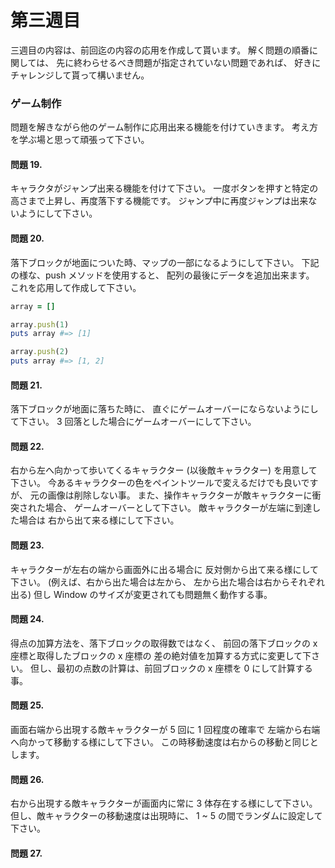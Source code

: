 第三週目
========

三週目の内容は、前回迄の内容の応用を作成して貰います。
解く問題の順番に関しては、
先に終わらせるべき問題が指定されていない問題であれば、
好きにチャレンジして貰って構いません。

### ゲーム制作

問題を解きながら他のゲーム制作に応用出来る機能を付けていきます。
考え方を学ぶ場と思って頑張って下さい。

#### 問題 19.

キャラクタがジャンプ出来る機能を付けて下さい。
一度ボタンを押すと特定の高さまで上昇し、再度落下する機能です。
ジャンプ中に再度ジャンプは出来ないようにして下さい。

#### 問題 20.

落下ブロックが地面についた時、マップの一部になるようにして下さい。
下記の様な、push メソッドを使用すると、
配列の最後にデータを追加出来ます。
これを応用して作成して下さい。

```ruby
array = []

array.push(1)
puts array #=> [1]

array.push(2)
puts array #=> [1, 2]
```

#### 問題 21.

落下ブロックが地面に落ちた時に、
直ぐにゲームオーバーにならないようにして下さい。
3 回落とした場合にゲームオーバーにして下さい。

#### 問題 22.

右から左へ向かって歩いてくるキャラクター (以後敵キャラクター)
を用意して下さい。
今あるキャラクターの色をペイントツールで変えるだけでも良いですが、
元の画像は削除しない事。
また、操作キャラクターが敵キャラクターに衝突された場合、
ゲームオーバーとして下さい。
敵キャラクターが左端に到達した場合は
右から出て来る様にして下さい。

#### 問題 23.

キャラクターが左右の端から画面外に出る場合に
反対側から出て来る様にして下さい。
(例えば、右から出た場合は左から、
左から出た場合は右からそれぞれ出る)
但し Window のサイズが変更されても問題無く動作する事。

#### 問題 24.

得点の加算方法を、落下ブロックの取得数ではなく、
前回の落下ブロックの x 座標と取得したブロックの x 座標の
差の絶対値を加算する方式に変更して下さい。
但し、最初の点数の計算は、前回ブロックの x 座標を 0 にして計算する事。

#### 問題 25.

画面右端から出現する敵キャラクターが 5 回に 1 回程度の確率で
左端から右端へ向かって移動する様にして下さい。
この時移動速度は右からの移動と同じとします。

#### 問題 26.

右から出現する敵キャラクターが画面内に常に 3 体存在する様にして下さい。
但し、敵キャラクターの移動速度は出現時に、
1 ~ 5 の間でランダムに設定して下さい。

#### 問題 27.

